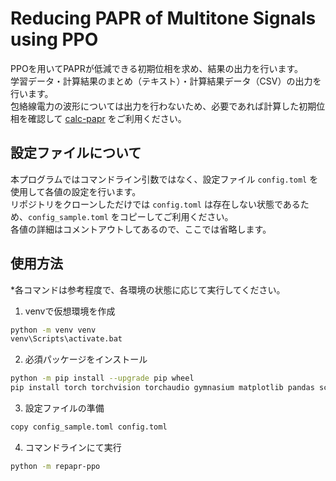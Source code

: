 # Reducing PAPR of Multitone Signals using PPO
PPOを用いてPAPRが低減できる初期位相を求め、結果の出力を行います。  
学習データ・計算結果のまとめ（テキスト）・計算結果データ（CSV）の出力を行います。  
包絡線電力の波形については出力を行わないため、必要であれば計算した初期位相を確認して [calc-papr](https://github.com/solightail/calc-papr) をご利用ください。

## 設定ファイルについて
本プログラムではコマンドライン引数ではなく、設定ファイル `config.toml` を使用して各値の設定を行います。  
リポジトリをクローンしただけでは `config.toml` は存在しない状態であるため、`config_sample.toml` をコピーしてご利用ください。  
各値の詳細はコメントアウトしてあるので、ここでは省略します。

## 使用方法
*各コマンドは参考程度で、各環境の状態に応じて実行してください。
1. venvで仮想環境を作成
```bash
python -m venv venv
venv\Scripts\activate.bat
```
2. 必須パッケージをインストール
```bash
python -m pip install --upgrade pip wheel
pip install torch torchvision torchaudio gymnasium matplotlib pandas scipy
```
3. 設定ファイルの準備
```bash
copy config_sample.toml config.toml
```
4. コマンドラインにて実行
```bash
python -m repapr-ppo
```
